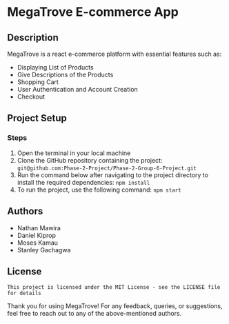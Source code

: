 # MegaTrove E-commerce App

## Description
MegaTrove is a react e-commerce platform with essential features such as: 
- Displaying List of Products
- Give Descriptions of the Products
- Shopping Cart
- User Authentication and Account Creation
- Checkout

## Project Setup
### Steps
1. Open the terminal in your local machine
2. Clone the GitHub repository containing the project:
`git@github.com:Phase-2-Project/Phase-2-Group-6-Project.git`
3. Run the command below after navigating to the project directory to install the required dependencies:
    `npm install`
4. To run the project, use the following command: 
    `npm start`

## Authors 
   - Nathan Mawira
   - Daniel Kiprop
   - Moses Kamau
   - Stanley Gachagwa

## License
    This project is licensed under the MIT License - see the LICENSE file for details

Thank you for using MegaTrove! For any feedback, queries, or suggestions, feel free to reach out to any of the above-mentioned authors.
